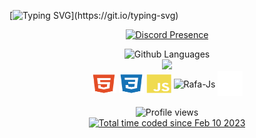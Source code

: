 [![Typing
SVG](https://readme-typing-svg.herokuapp.com?color=ba60ff&lines=Welcome+to+my+profile!)](https://git.io/typing-svg)

<div align="center">

[![Discord Presence](https://lanyard.cnrad.dev/api/867134606619967509)](https://discord.com/users/867134606619967509)
</div>

<div align="center">
    <img width="50%"
        src="https://github-readme-stats.vercel.app/api/top-langs?username=Makeuseun&theme=dark&hide_border=true&layout=compact&langs_count=7"
        alt="Github Languages" />
    <br>
    <img width="50%"
        src="https://github-readme-streak-stats.herokuapp.com?user=Makeuseun&theme=midnight-purple&hide_border=true&background=151515">
</div>

<div style="display: inline_block" align="center">
    <img align="center" alt="Rafa-Js" height="30" width="40"
        src="https://raw.githubusercontent.com/devicons/devicon/master/icons/html5/html5-plain.svg">
    <img align="center" alt="Rafa-Js" height="30" width="40"
        src="https://raw.githubusercontent.com/devicons/devicon/master/icons/css3/css3-plain.svg">
    <img align="center" alt="Rafa-Js" height="30" width="40"
        src="https://raw.githubusercontent.com/devicons/devicon/master/icons/javascript/javascript-plain.svg">
    <img align="center" alt="Rafa-Js" height="35" width="35"
        src="https://cdn.iconscout.com/icon/free/png-256/node-js-1174925.png">
    <img align="center" alt="Rafa-Js" height="40" width="40"
        src="https://raw.githubusercontent.com/devicons/devicon/master/icons/discordjs/discordjs-plain.svg">
</div>

<br>

<div align="center">
    <img src="https://komarev.com/ghpvc/?username=Makeuseun&color=blueviolet" alt="Profile views" />
</div>

<div align="center">
    <a href="https://wakatime.com/@69ea0e9f-52f1-48be-b000-6ecf0f210982">
        <img src="https://wakatime.com/badge/user/69ea0e9f-52f1-48be-b000-6ecf0f210982.svg"
            alt="Total time coded since Feb 10 2023" />
    </a>
</div>

</div>
